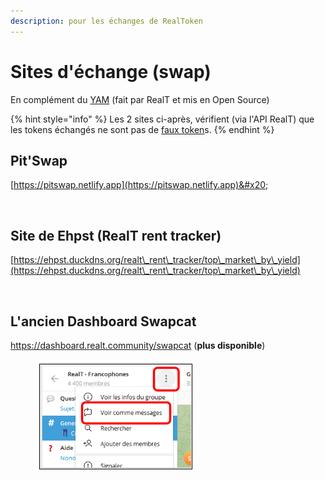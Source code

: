 ```yaml
---
description: pour les échanges de RealToken
---
```


# Sites d'échange (swap)

En complément du [YAM](../defi-realt/dex-swap/yam.md) (fait par RealT et mis en Open Source)

{% hint style="info" %}
Les 2 sites ci-après, vérifient (via l'API RealT) que les tokens échangés ne sont pas de [faux token](https://realt.co/warning-malicious-activity-on-swap-cat-involving-fake-realtokens/)s.
{% endhint %}

## Pit'Swap

[https://pitswap.netlify.app](https://pitswap.netlify.app)&#x20;

<figure><img src="../.gitbook/assets/image (91) (1).png" alt=""><figcaption></figcaption></figure>

## Site de Ehpst (RealT rent tracker)

[https://ehpst.duckdns.org/realt\_rent\_tracker/top\_market\_by\_yield](https://ehpst.duckdns.org/realt\_rent\_tracker/top\_market\_by\_yield)

<figure><img src="../.gitbook/assets/image (64).png" alt=""><figcaption></figcaption></figure>

## L'ancien Dashboard Swapcat

https://dashboard.realt.community/swapcat (**plus disponible**)

<figure><img src="../.gitbook/assets/image (8) (1) (1).png" alt=""><figcaption></figcaption></figure>
